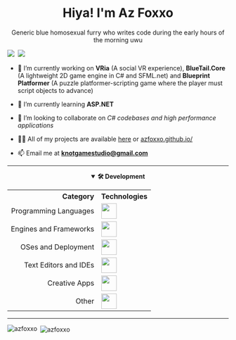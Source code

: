 <h1 align="center">Hiya! I'm Az Foxxo</h1>
<p align="center">Generic blue homosexual furry who writes code during the early hours of the morning uwu</p>
<p align="left"> <img src="https://img.shields.io/endpoint?url=https://pronoundb.org/shields/62c4c5a395ed6674fbc90416&color=FF34A7"/>&nbsp;&nbsp;<img src="https://komarev.com/ghpvc/?username=knotmasteraz&label=profile+views&color=FF34A7"/> </p>

  
- 🔭 I’m currently working on **VRia** (A social VR experience), **BlueTail.Core** (A lightweight 2D game engine in C# and SFML.net) and **Blueprint Platformer** (A puzzle platformer-scripting game where the player must script objects to advance) 

- 🌱 I’m currently learning **ASP.NET**

- 👯 I’m looking to collaborate on *C# codebases and high performance applications*

- 👨‍💻 All of my projects are available [here](https://github.com/azfoxxo) or [azfoxxo.github.io/](https://azfoxxo.github.io/)

- 📫 Email me at **knotgamestudio@gmail.com**

<hr>

<div align="center">
  <details open>
    <summary><b>🛠️ Development</b></summary>
    <table>
      <tr>
        <th align="right">Category</th>
        <th align="left">Technologies</th>
      </tr>
      <tr>
        <td align="right">Programming Languages</td>
        <td><img src="https://skillicons.dev/icons?i=cs,python,ruby,rust,c" height="35px"/></td>
      </tr>
      <tr>
        <td align="right">Engines and Frameworks</td>
        <td><img src="https://skillicons.dev/icons?i=unity,gamemakerstudio,dotnet" height="35px"/></td>
      </tr>
      <tr>
      <tr>
        <td align="right">OSes and Deployment</td>
        <td><img src="https://skillicons.dev/icons?i=linux,docker,raspberrypi" height="35px"/></td>
      </tr>
      <tr>
        <td align="right">Text Editors and IDEs</td>
        <td><img src="https://skillicons.dev/icons?i=vscode,visualstudio,neovim" height="35px"/></td>
      </tr>
      <tr>
        <td align="right">Creative Apps</td>
        <td><img src="https://skillicons.dev/icons?i=blender,photoshop,illustrator" height="35px"/></td>
      </tr>
      <tr>
        <td align="right">Other</td>
        <td><img src="https://skillicons.dev/icons?i=bash,markdown,git,github,gitlab" height="35px"/></td>
      </tr>
    </table>
  </details>
</div>
<hr>
<p><img align="left" src="https://github-readme-stats.vercel.app/api/top-langs?username=azfoxxo&show_icons=true&locale=en&layout=compact" alt="azfoxxo" /></p>

<p>&nbsp;<img align="center" src="https://github-readme-stats.vercel.app/api?username=azfoxxo&show_icons=true&locale=en" alt="azfoxxo" /></p>
